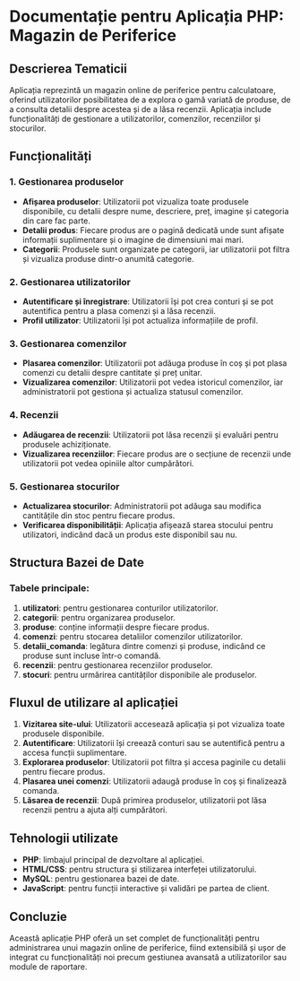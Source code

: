 # Documentație pentru Aplicația PHP: Magazin de Periferice

## Descrierea Tematicii

Aplicația reprezintă un magazin online de periferice pentru calculatoare, oferind utilizatorilor posibilitatea de a explora o gamă variată de produse, de a consulta detalii despre acestea și de a lăsa recenzii. Aplicația include funcționalități de gestionare a utilizatorilor, comenzilor, recenziilor și stocurilor.

## Funcționalități

### 1. Gestionarea produselor

- **Afișarea produselor**: Utilizatorii pot vizualiza toate produsele disponibile, cu detalii despre nume, descriere, preț, imagine și categoria din care fac parte.
- **Detalii produs**: Fiecare produs are o pagină dedicată unde sunt afișate informații suplimentare și o imagine de dimensiuni mai mari.
- **Categorii**: Produsele sunt organizate pe categorii, iar utilizatorii pot filtra și vizualiza produse dintr-o anumită categorie.

### 2. Gestionarea utilizatorilor

- **Autentificare și înregistrare**: Utilizatorii își pot crea conturi și se pot autentifica pentru a plasa comenzi și a lăsa recenzii.
- **Profil utilizator**: Utilizatorii își pot actualiza informațiile de profil.

### 3. Gestionarea comenzilor

- **Plasarea comenzilor**: Utilizatorii pot adăuga produse în coș și pot plasa comenzi cu detalii despre cantitate și preț unitar.
- **Vizualizarea comenzilor**: Utilizatorii pot vedea istoricul comenzilor, iar administratorii pot gestiona și actualiza statusul comenzilor.

### 4. Recenzii

- **Adăugarea de recenzii**: Utilizatorii pot lăsa recenzii și evaluări pentru produsele achiziționate.
- **Vizualizarea recenziilor**: Fiecare produs are o secțiune de recenzii unde utilizatorii pot vedea opiniile altor cumpărători.

### 5. Gestionarea stocurilor

- **Actualizarea stocurilor**: Administratorii pot adăuga sau modifica cantitățile din stoc pentru fiecare produs.
- **Verificarea disponibilității**: Aplicația afișează starea stocului pentru utilizatori, indicând dacă un produs este disponibil sau nu.

## Structura Bazei de Date

### Tabele principale:

1. **utilizatori**: pentru gestionarea conturilor utilizatorilor.
2. **categorii**: pentru organizarea produselor.
3. **produse**: conține informații despre fiecare produs.
4. **comenzi**: pentru stocarea detaliilor comenzilor utilizatorilor.
5. **detalii_comanda**: legătura dintre comenzi și produse, indicând ce produse sunt incluse într-o comandă.
6. **recenzii**: pentru gestionarea recenziilor produselor.
7. **stocuri**: pentru urmărirea cantităților disponibile ale produselor.

## Fluxul de utilizare al aplicației

1. **Vizitarea site-ului**: Utilizatorii accesează aplicația și pot vizualiza toate produsele disponibile.
2. **Autentificare**: Utilizatorii își creează conturi sau se autentifică pentru a accesa funcții suplimentare.
3. **Explorarea produselor**: Utilizatorii pot filtra și accesa paginile cu detalii pentru fiecare produs.
4. **Plasarea unei comenzi**: Utilizatorii adaugă produse în coș și finalizează comanda.
5. **Lăsarea de recenzii**: După primirea produselor, utilizatorii pot lăsa recenzii pentru a ajuta alți cumpărători.

## Tehnologii utilizate

- **PHP**: limbajul principal de dezvoltare al aplicației.
- **HTML/CSS**: pentru structura și stilizarea interfeței utilizatorului.
- **MySQL**: pentru gestionarea bazei de date.
- **JavaScript**: pentru funcții interactive și validări pe partea de client.

## Concluzie

Această aplicație PHP oferă un set complet de funcționalități pentru administrarea unui magazin online de periferice, fiind extensibilă și ușor de integrat cu funcționalități noi precum gestiunea avansată a utilizatorilor sau module de raportare.
